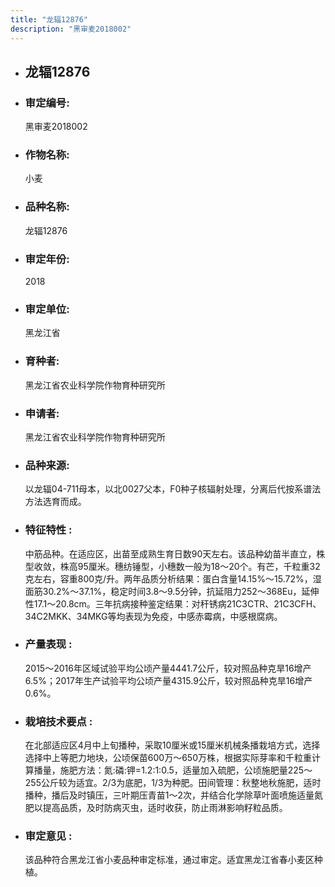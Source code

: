 ```yaml
---
title: "龙辐12876"
description: "黑审麦2018002"
---
```

* ## 龙辐12876
* ###  审定编号:  
   黑审麦2018002

*  ### 作物名称:  
   小麦

*   ###  品种名称: 
    龙辐12876

*   ### 审定年份: 
    2018

*   ### 审定单位:  
    黑龙江省

*   ### 育种者:  
    黑龙江省农业科学院作物育种研究所

*   ### 申请者:  
    黑龙江省农业科学院作物育种研究所

*   ### 品种来源:  
    以龙辐04-711母本，以北0027父本，F0种子核辐射处理，分离后代按系谱法方法选育而成。

*   ### 特征特性 : 
    中筋品种。在适应区，出苗至成熟生育日数90天左右。该品种幼苗半直立，株型收敛，株高95厘米。穗纺锤型，小穗数一般为18～20个。有芒，千粒重32克左右，容重800克/升。两年品质分析结果：蛋白含量14.15%～15.72%，湿面筋30.2%～37.1%，稳定时间3.8～9.5分钟，抗延阻力252～368Eu，延伸性17.1～20.8cm。三年抗病接种鉴定结果：对秆锈病21C3CTR、21C3CFH、34C2MKK、34MKG等均表现为免疫，中感赤霉病，中感根腐病。

*   ### 产量表现 : 
    2015～2016年区域试验平均公顷产量4441.7公斤，较对照品种克旱16增产6.5%；2017年生产试验平均公顷产量4315.9公斤，较对照品种克旱16增产0.6%。

*   ### 栽培技术要点 : 
    在北部适应区4月中上旬播种，采取10厘米或15厘米机械条播栽培方式，选择选择中上等肥力地块，公顷保苗600万～650万株，根据实际芽率和千粒重计算播量，施肥方法：氮:磷:钾=1.2:1:0.5，适量加入硫肥，公顷施肥量225～255公斤较为适宜。2/3为底肥，1/3为种肥。田间管理：秋整地秋施肥，适时播种，播后及时镇压，三叶期压青苗1～2次，并结合化学除草叶面喷施适量氮肥以提高品质，及时防病灭虫，适时收获，防止雨淋影响籽粒品质。

*   ### 审定意见 : 
    该品种符合黑龙江省小麦品种审定标准，通过审定。适宜黑龙江省春小麦区种植。
